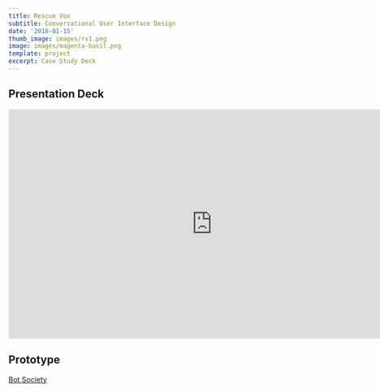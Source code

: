 ```yaml
---
title: Rescue Vox
subtitle: Conversational User Interface Design
date: '2018-01-15'
thumb_image: images/rv1.png
image: images/magenta-basil.png
template: project
excerpt: Case Study Deck
---
```

## Presentation Deck
<iframe style="border: 1px solid rgba(0, 0, 0, 0.1);" width="800" height="450" src="https://www.figma.com/embed?embed_host=share&url=https%3A%2F%2Fwww.figma.com%2Fproto%2FU3jVdfCX8WJPWcNPRdmlow%2FRescue-Vox-Chatbot%3Fnode-id%3D1%253A339%26viewport%3D878%252C434%252C0.057920780032873154%26scaling%3Dcontain" allowfullscreen></iframe>

## Prototype
[Bot Society](https://app.botsociety.io/2.0/designs/5fd056d41094cb4bbd86535d?m=interactive)
